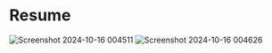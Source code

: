 # Resume
![Screenshot 2024-10-16 004511](https://github.com/user-attachments/assets/40aa7e33-5fa6-4df4-827f-78fac53ea72b)
![Screenshot 2024-10-16 004626](https://github.com/user-attachments/assets/2b3fc2f0-ffa1-4ce3-9b2b-2f24b568372f)
